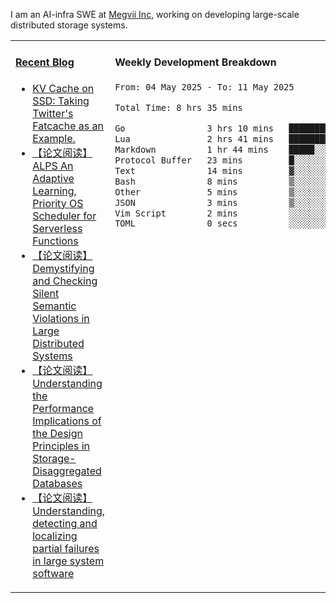 I am an AI-infra SWE at [Megvii Inc](https://en.megvii.com/), working on developing large-scale distributed storage systems.

<table width="960px">
<tr>
<td valign="top" width="50%">

#### <a href="https://www.kongjun18.me" target="_blank">Recent Blog</a>

<!-- BLOG-POST-LIST:START -->
- [KV Cache on SSD: Taking Twitter&#39;s Fatcache as an Example.](https://kongjun18.github.io/posts/kv-cache-on-disk-taking-twitters-fatcache-as-an-example/)
- [【论文阅读】ALPS An Adaptive Learning, Priority OS Scheduler for Serverless Functions](https://kongjun18.github.io/posts/alps-an-adaptive-learning-priority-os-scheduler-for-serverless-functions/)
- [【论文阅读】Demystifying and Checking Silent Semantic Violations in Large Distributed Systems](https://kongjun18.github.io/posts/demystifying-and-checking-silent-semantic-violations-in-large-distributed-systems/)
- [【论文阅读】Understanding the Performance Implications of the Design Principles in Storage-Disaggregated Databases](https://kongjun18.github.io/posts/understanding-the-performance-implications-of-the-design-principles-in-storage-disaggregated-databases/)
- [【论文阅读】Understanding, detecting and localizing partial failures in large system software](https://kongjun18.github.io/posts/understanding-detecting-and-localizing-partial-failures-in-large-system-software/)
<!-- BLOG-POST-LIST:END -->

</td>
<td valign="top" width="50%">

#### Weekly Development Breakdown

<!--START_SECTION:waka-->

```txt
From: 04 May 2025 - To: 11 May 2025

Total Time: 8 hrs 35 mins

Go                3 hrs 10 mins   █████████▒░░░░░░░░░░░░░░░   36.99 %
Lua               2 hrs 41 mins   ████████░░░░░░░░░░░░░░░░░   31.42 %
Markdown          1 hr 44 mins    █████░░░░░░░░░░░░░░░░░░░░   20.30 %
Protocol Buffer   23 mins         █░░░░░░░░░░░░░░░░░░░░░░░░   04.59 %
Text              14 mins         ▓░░░░░░░░░░░░░░░░░░░░░░░░   02.78 %
Bash              8 mins          ▒░░░░░░░░░░░░░░░░░░░░░░░░   01.57 %
Other             5 mins          ▒░░░░░░░░░░░░░░░░░░░░░░░░   01.00 %
JSON              3 mins          ▒░░░░░░░░░░░░░░░░░░░░░░░░   00.69 %
Vim Script        2 mins          ░░░░░░░░░░░░░░░░░░░░░░░░░   00.55 %
TOML              0 secs          ░░░░░░░░░░░░░░░░░░░░░░░░░   00.07 %
```

<!--END_SECTION:waka-->
</td>
</tr>

</table>
